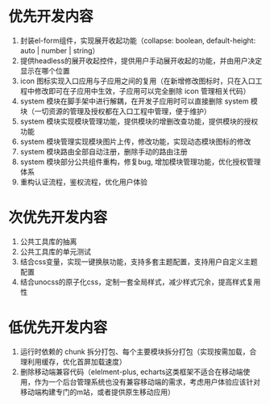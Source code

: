 # 优先开发内容
1. 封装el-form组件，实现展开收起功能（collapse: boolean, default-height: auto | number | string）
2. 提供headless的展开收起控件，提供用户手动展开收起的功能，并由用户决定显示在哪个位置
3. icon 图标实现入口应用与子应用之间的复用（在新增修改图标时，只在入口工程中修改即可在子应用中生效，子应用可以完全删除 icon 管理相关代码）
4. system 模块在脚手架中进行解耦，在开发子应用时可以直接删除 system 模块（一切资源的管理及授权都在入口工程中管理，便于维护）
5. system 模块实现模块管理功能，提供模块的增删改查功能，提供模块的授权功能
6. system 模块管理实现模块图片上传，修改功能，实现动态模块图标的修改
7. system 模块路由全部自动注册，删除手动的路由注册
8. system 模块部分公共组件重构，修复bug, 增加模块管理功能，优化授权管理体系
9. 重构认证流程，鉴权流程，优化用户体验


# 次优先开发内容
1. 公共工具库的抽离
2. 公共工具库的单元测试
3. 结合css变量，实现一键换肤功能，支持多套主题配置，支持用户自定义主题配置
4. 结合unocss的原子化css，定制一套全局样式，减少样式冗余，提高样式复用性


# 低优先开发内容
1. 运行时依赖的 chunk 拆分打包、每个主要模块拆分打包（实现按需加载，合理利用缓存，优化首屏加载速度）
2. 删除移动端兼容代码（elelment-plus, echarts这类框架不适合在移动端使用，作为一个后台管理系统也没有兼容移动端的需求，考虑用户体验应该针对移动端构建专门的m站，或者提供原生移动应用）
